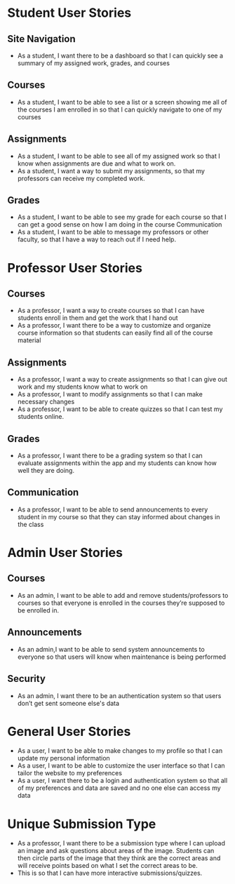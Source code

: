 # Student User Stories

## Site Navigation

- As a student, I want there to be a dashboard so that I can quickly see a summary of my assigned work, grades, and courses

## Courses

- As a student, I want to be able to see a list or a screen showing me all of the courses I am enrolled in so that I can quickly navigate to one of my courses 

## Assignments

- As a student, I want to be able to see all of my assigned work so that I know when assignments are due and what to work on.
- As a student, I want a way to submit my assignments, so that my professors can receive my completed work.

## Grades

- As a student, I want to be able to see my grade for each course so that I can get a good sense on how I am doing in the course
Communication
- As a student, I want to be able to message my professors or other faculty, so that I have a way to reach out if I need help.

# Professor User Stories

## Courses

- As a professor, I want a way to create courses so that I can have students enroll in them and get the work that I hand out
- As a professor, I want there to be a way to customize and organize course information so that students can easily find all of the course material

## Assignments
- As a professor, I want a way to create assignments so that I can give out work and my students know what to work on
- As a professor, I want to modify assignments so that I can make necessary changes
- As a professor, I want to be able to create quizzes so that I can test my students online.

## Grades
- As a professor, I want there to be a grading system so that I can evaluate assignments within the app and my students can know how well they are doing.

## Communication

- As a professor, I want to be able to send announcements to every student in my course so that they can stay informed about changes in the class

# Admin User Stories

## Courses

- As an admin, I want to be able to add and remove students/professors to courses so that everyone is enrolled in the courses they’re supposed to be enrolled in.

## Announcements

- As an admin,I want to be able to send system announcements to everyone so that users will know when maintenance is being performed

## Security

- As an admin, I want there to be an authentication system so that users don’t get sent someone else's data

# General User Stories

- As a user, I want to be able to make changes to my profile so that I can update my personal information
- As a user, I want to be able to customize the user interface so that I can tailor the website to my preferences
- As a user, I want there to be a login and authentication system so that all of my preferences and data are saved and no one else can access my data

# Unique Submission Type
- As a professor, I want there to be a submission type where I can upload an image and ask questions about areas of the image. Students can then circle parts of the image that they think are the correct areas and will receive points based on what I set the correct areas to be. 
- This is so that I can have more interactive submissions/quizzes. 
